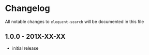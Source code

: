 # Changelog

All notable changes to `eloquent-search` will be documented in this file

## 1.0.0 - 201X-XX-XX

- initial release
